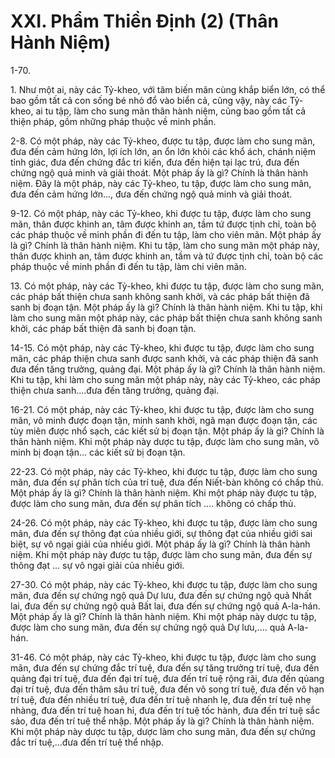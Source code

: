 # XXI. Phẩm Thiền Ðịnh (2) (Thân Hành Niệm)

1-70.

1\. Như một ai, này các Tỷ-kheo, với tâm biến mãn cùng khắp biển lớn, có thể bao gồm tất cả con sống
bé nhỏ đổ vào biển cả, cũng vậy, này các Tỷ-kheo, ai tu tập, làm cho sung mãn thân hành niệm, cũng
bao gồm tất cả thiện pháp, gồm những pháp thuộc về minh phần.

<!--pg-->
2-8. Có một pháp, này các Tỷ-kheo, được tu tập, được làm cho sung mãn, đưa đến cảm hứng lớn, lợi ích
lớn, an ổn lớn khỏi các khổ ách, chánh niệm tỉnh giác, đưa đến chứng đắc tri kiến, đưa đến hiện tại lạc
trú, đưa đến chứng ngộ quả minh và giải thoát. Một pháp ấy là gì? Chính là thân hành niệm. Ðây là một
pháp, này các Tỷ-kheo, tu tập, được làm cho sung mãn, đưa đến cảm hứng lớn..., đưa đến chứng ngộ
quả minh và giải thoát.

<!--pg-->
9-12. Có một pháp, này các Tỷ-kheo, khi được tu tập, được làm cho sung mãn, thân được khinh an, tâm
được khinh an, tầm tứ được tịnh chỉ, toàn bộ các pháp thuộc về minh phần đi đến tu tập, làm cho viên
mãn. Một pháp ấy là gì? Chính là thân hành niệm. Khi tu tập, làm cho sung mãn một pháp này, thân
được khinh an, tâm được khinh an, tầm và tứ được tịnh chỉ, toàn bộ các pháp thuộc về minh phần đi đến
tu tập, làm chi viên mãn.

<!--pg-->
13\. Có một pháp, này các Tỷ-kheo, khi được tu tập, được làm cho sung mãn, các pháp bất thiện chưa
sanh không sanh khởi, và các pháp bất thiện đã sanh bị đoạn tận. Một pháp ấy là gì? Chính là thân hành
niệm. Khi tu tập, khi làm cho sung mãn một pháp này, các pháp bất thiện chưa sanh không sanh khởi,
các pháp bất thiện đã sanh bị đoạn tận.

<!--pg-->
14-15. Có một pháp, này các Tỷ-kheo, khi được tu tập, được làm cho sung mãn, các pháp thiện chưa
sanh được sanh khởi, và các pháp thiện đã sanh đưa đến tăng trưởng, quảng đại. Một pháp ấy là gì?
Chính là thân hành niệm. Khi tu tập, khi làm cho sung mãn một pháp này, này các Tỷ-kheo, các pháp
thiện chưa sanh....đưa đến tăng trưởng, quảng đại.

<!--pg-->
16-21. Có một pháp, này các Tỷ-kheo, khi được tu tập, được làm cho sung mãn, vô minh được đoạn tận,
minh sanh khởi, ngã mạn được đoạn tận, các tùy miên được nhổ sạch, các kiết sử bị đoạn tận. Một pháp
ấy là gì? Chính là thân hành niệm. Khi một pháp này dược tu tập, được làm cho sung mãn, vô minh bị
đoạn tận... các kiết sử bị đoạn tận.

<!--pg-->
22-23. Có một pháp, này các Tỷ-kheo, khi được tu tập, được làm cho sung mãn, đưa đến sự phân tích
của trí tuệ, đưa đến Niết-bàn không có chấp thủ. Một pháp ấy là gì? Chính là thân hành niệm. Khi một
pháp này được tu tập, được làm cho sung mãn, đưa đến sự phân tích .... không có chấp thủ.

<!--pg-->
24-26. Có một pháp, này các Tỷ-kheo, khi được tu tập, được làm cho sung mãn, đưa đến sự thông đạt
của nhiều giới, sự thông đạt của nhiều giới sai biệt, sự vô ngại giải của nhiều giới. Một pháp ấy là gì?
Chính là thân hành niệm. Khi một pháp này được tu tập, được làm cho sung mãn, đưa đến sự thông
đạt ... sự vô ngại giải của nhiều giới.

<!--pg-->
27-30. Có một pháp, này các Tỷ-kheo, khi được tu tập, được làm cho sung mãn, đưa đến sự chứng ngộ
quả Dự lưu, đưa đến sự chứng ngộ quả Nhất lai, đưa đến sự chứng ngộ quả Bất lai, đưa đến sự chứng
ngộ quả A-la-hán. Một pháp ấy là gì? Chính là thân hành niệm. Khi một pháp này dược tu tập, được làm
cho sung mãn, đưa đến sự chứng ngộ quả Dự lưu,.... quả A-la-hán.

<!--pg-->
31-46. Có một pháp, này các Tỷ-kheo, khi được tu tập, được làm cho sung mãn, đưa đến sự chứng đắc
trí tuệ, đưa đến sự tăng trưởng trí tuệ, đưa đến quảng đại trí tuệ, đưa đến đại trí tuệ, đưa đến trí tuệ rộng
rãi, đưa đến qủang đại trí tuệ, đưa đến thâm sâu trí tuệ, đưa đến vô song trí tuệ, đưa đến vô hạn trí tuệ,
đưa đến nhiều trí tuệ, đưa đến trí tuệ nhanh lẹ, đưa đến trí tuệ nhẹ nhàng, đưa đến trí tuệ hoan hỉ, đưa
đến trí tuệ tốc hành, đưa đến trí tuệ sắc sảo, đưa đến trí tuệ thể nhập. Một pháp ấy là gì? Chính là thân
hành niệm. Khi một pháp này dược tu tập, dược làm cho sung mãn, đưa đến sự chứng đắc trí tuệ,...đưa
đến trí tuệ thể nhập.

